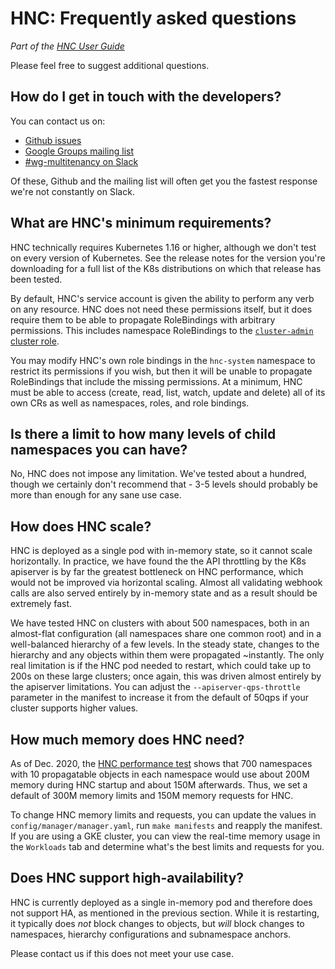 # HNC: Frequently asked questions
_Part of the [HNC User Guide](README.md)_

Please feel free to suggest additional questions.

## How do I get in touch with the developers?

You can contact us on:

* [Github issues](https://github.com/kubernetes-sigs/hierarchical-namespaces/issues)
* [Google Groups mailing list](https://groups.google.com/forum/#!forum/kubernetes-wg-multitenancy)
* [#wg-multitenancy on Slack](https://kubernetes.slack.com/messages/wg-multitenancy)

Of these, Github and the mailing list will often get you the fastest response
we're not constantly on Slack.

## What are HNC's minimum requirements?

HNC technically requires Kubernetes 1.16 or higher, although we don't test on
every version of Kubernetes. See the release notes for the version you're
downloading for a full list of the K8s distributions on which that release has
been tested.

By default, HNC's service account is given the ability to perform any verb on
any resource. HNC does not need these permissions itself, but it does require
them to be able to propagate RoleBindings with arbitrary permissions. This
includes namespace RoleBindings to the [`cluster-admin` cluster
role](https://kubernetes.io/docs/reference/access-authn-authz/rbac/#user-facing-roles).

You may modify HNC's own role bindings in the `hnc-system` namespace to restrict
its permissions if you wish, but then it will be unable to propagate
RoleBindings that include the missing permissions. At a minimum, HNC must be
able to access (create, read, list, watch, update and delete) all of its own CRs
as well as namespaces, roles, and role bindings.

## Is there a limit to how many levels of child namespaces you can have?

No, HNC does not impose any limitation. We've tested about a hundred, though we
certainly don't recommend that - 3-5 levels should probably be more than enough
for any sane use case.

## How does HNC scale?

HNC is deployed as a single pod with in-memory state, so it cannot scale
horizontally. In practice, we have found the the API throttling by the K8s
apiserver is by far the greatest bottleneck on HNC performance, which would not
be improved via horizontal scaling. Almost all validating webhook calls are also
served entirely by in-memory state and as a result should be extremely fast.

We have tested HNC on clusters with about 500 namespaces, both in an almost-flat
configuration (all namespaces share one common root) and in a well-balanced
hierarchy of a few levels. In the steady state, changes to the hierarchy and any
objects within them were propagated ~instantly. The only real limitation is if
the HNC pod needed to restart, which could take up to 200s on these large
clusters; once again, this was driven almost entirely by the apiserver
limitations. You can adjust the `--apiserver-qps-throttle` parameter in the
manifest to increase it from the default of 50qps if your cluster supports
higher values.

## How much memory does HNC need?

As of Dec. 2020, the [HNC performance test](../../scripts/performance/README.md)
shows that 700 namespaces with 10 propagatable objects in each namespace would
use about 200M memory during HNC startup and about 150M afterwards. Thus, we set
a default of 300M memory limits and 150M memory requests for HNC.

To change HNC memory limits and requests, you can update the values in
`config/manager/manager.yaml`, run `make manifests` and reapply the manifest. If
you are using a GKE cluster, you can view the real-time memory usage in the
`Workloads` tab and determine what's the best limits and requests for you.

## Does HNC support high-availability?

HNC is currently deployed as a single in-memory pod and therefore does not
support HA, as mentioned in the previous section. While it is restarting, it
typically does _not_ block changes to objects, but _will_ block changes to
namespaces, hierarchy configurations and subnamespace anchors.

Please contact us if this does not meet your use case.

